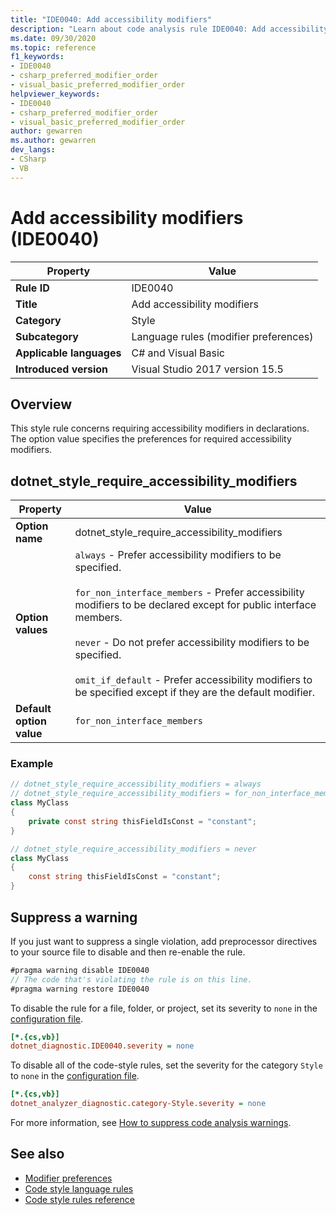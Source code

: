 ```yaml
---
title: "IDE0040: Add accessibility modifiers"
description: "Learn about code analysis rule IDE0040: Add accessibility modifiers"
ms.date: 09/30/2020
ms.topic: reference
f1_keywords:
- IDE0040
- csharp_preferred_modifier_order
- visual_basic_preferred_modifier_order
helpviewer_keywords:
- IDE0040
- csharp_preferred_modifier_order
- visual_basic_preferred_modifier_order
author: gewarren
ms.author: gewarren
dev_langs:
- CSharp
- VB
---
```

# Add accessibility modifiers (IDE0040)

|Property|Value|
|-|-|
| **Rule ID** | IDE0040 |
| **Title** | Add accessibility modifiers |
| **Category** | Style |
| **Subcategory** | Language rules (modifier preferences) |
| **Applicable languages** | C# and Visual Basic |
| **Introduced version** | Visual Studio 2017 version 15.5 |

## Overview

This style rule concerns requiring accessibility modifiers in declarations. The option value specifies the preferences for required accessibility modifiers.

## dotnet_style_require_accessibility_modifiers

|Property|Value|
|-|-|
| **Option name** | dotnet_style_require_accessibility_modifiers
| **Option values** | `always` - Prefer accessibility modifiers to be specified.<br /><br />`for_non_interface_members` - Prefer accessibility modifiers to be declared except for public interface members.<br /><br />`never` - Do not prefer accessibility modifiers to be specified.<br /><br />`omit_if_default` - Prefer accessibility modifiers to be specified except if they are the default modifier. |
| **Default option value** | `for_non_interface_members` |

### Example

```csharp
// dotnet_style_require_accessibility_modifiers = always
// dotnet_style_require_accessibility_modifiers = for_non_interface_members
class MyClass
{
    private const string thisFieldIsConst = "constant";
}

// dotnet_style_require_accessibility_modifiers = never
class MyClass
{
    const string thisFieldIsConst = "constant";
}
```

## Suppress a warning

If you just want to suppress a single violation, add preprocessor directives to your source file to disable and then re-enable the rule.

```csharp
#pragma warning disable IDE0040
// The code that's violating the rule is on this line.
#pragma warning restore IDE0040
```

To disable the rule for a file, folder, or project, set its severity to `none` in the [configuration file](../configuration-files.md).

```ini
[*.{cs,vb}]
dotnet_diagnostic.IDE0040.severity = none
```

To disable all of the code-style rules, set the severity for the category `Style` to `none` in the [configuration file](../configuration-files.md).

```ini
[*.{cs,vb}]
dotnet_analyzer_diagnostic.category-Style.severity = none
```

For more information, see [How to suppress code analysis warnings](../suppress-warnings.md).

## See also

- [Modifier preferences](modifier-preferences.md)
- [Code style language rules](language-rules.md)
- [Code style rules reference](index.md)

